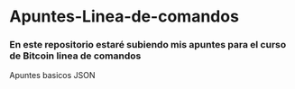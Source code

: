 # Apuntes-Linea-de-comandos
### En este repositorio estaré subiendo mis apuntes para el curso de Bitcoin linea de comandos
Apuntes basicos JSON
